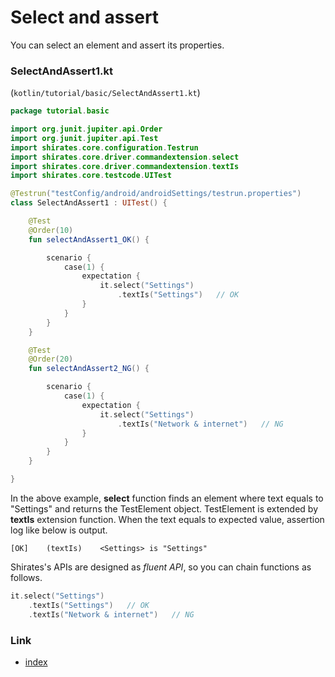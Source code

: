 # Select and assert

You can select an element and assert its properties.

### SelectAndAssert1.kt

(`kotlin/tutorial/basic/SelectAndAssert1.kt`)

```kotlin
package tutorial.basic

import org.junit.jupiter.api.Order
import org.junit.jupiter.api.Test
import shirates.core.configuration.Testrun
import shirates.core.driver.commandextension.select
import shirates.core.driver.commandextension.textIs
import shirates.core.testcode.UITest

@Testrun("testConfig/android/androidSettings/testrun.properties")
class SelectAndAssert1 : UITest() {

    @Test
    @Order(10)
    fun selectAndAssert1_OK() {

        scenario {
            case(1) {
                expectation {
                    it.select("Settings")
                        .textIs("Settings")   // OK
                }
            }
        }
    }

    @Test
    @Order(20)
    fun selectAndAssert2_NG() {

        scenario {
            case(1) {
                expectation {
                    it.select("Settings")
                        .textIs("Network & internet")   // NG
                }
            }
        }
    }

}
```

In the above example, **select** function finds an element where text equals to "Settings"
and returns the TestElement object. TestElement is extended by **textIs** extension function. When the text equals to
expected value, assertion log like below is output.

```
[OK]	(textIs)	<Settings> is "Settings"
```

Shirates's APIs are designed as _fluent API_, so you can chain functions as follows.

```kotlin
it.select("Settings")
    .textIs("Settings")   // OK
    .textIs("Network & internet")   // NG
```

### Link

- [index](../../index.md)

